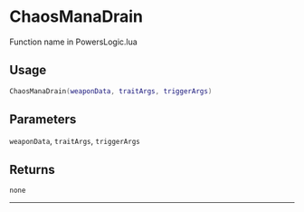# ChaosManaDrain
Function name in PowersLogic.lua
## Usage
```lua
ChaosManaDrain(weaponData, traitArgs, triggerArgs)
```
## Parameters
`weaponData`, `traitArgs`, `triggerArgs`
## Returns
`none`

---